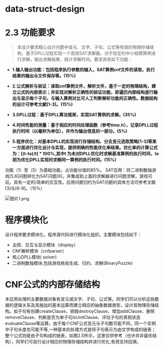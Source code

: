 # data-struct-design
# 2.3 功能要求
>本设计要求精心设计问题中变元、文字、子句、公式等有效的物理存储结构，基于DPLL过程实现一个高效SAT求解器，对于给定的中小规模算例进行求解，输出求解结果，统计求解时间。要求具有如下功能：

+ **1.输入输出功能：包括程序执行参数的输入，SAT算例cnf文件的读取，执行结果的输出与文件保存等。(15%)**

+ **2.公式解析与验证：读取cnf算例文件，解析文件，基于一定的物理结构，建立公式的内部表示；并实现对解析正确性的验证功能，即遍历内部结构逐行输出与显示每个子句，与输入算例对比可人工判断解析功能的正确性。数据结构的设计可参考文献[1-3]。(15%)**

+ **3.DPLL过程：基于DPLL算法框架，实现SAT算例的求解。(35%)**

+ **4.时间性能的测量：基于相应的时间处理函数（参考time.h），记录DPLL过程执行时间（以毫秒为单位），并作为输出信息的一部分。(5%)**

+ **5.程序优化：对基本DPLL的实现进行存储结构、分支变元选取策略[1-3]等某一方面进行优化设计与实现，提供明确的性能优化率结果。优化率的计算公式为：[(t-to)/t] * 100%,其中t 为未对DPLL优化时求解基准算例的执行时间，to则为优化DPLL实现时求解同一算例的执行时间。(15%)**

功能（1）至（5）为基础功能，占功能分值的85%。
SAT应用：将二进制数独游戏[5,6]问题转化为SAT问题[6]，并集成到上面的求解器进行问题求解，游戏可玩，具有一定的/简单的交互性。应用问题归约为SAT问题的具体方法可参考文献[3]与[6-9]。（15%）

![图片1.png](https://i.loli.net/2020/01/11/PvM75XmkZxT3CYQ.png)

# 程序模块化
设计程序要求模块化，程序源代码进行模块化组织。主要模块包括如下：

+ 主控、交互与显示模块（display）
+ CNF解析模块（cnfparser）
+ 核心DPLL模块( solver)
+ 二进制数独模块,包括游戏格局生成、归约、求解(BinaryPuzzle)

# CNF公式的内部存储结构
  本应用处理的主要数据对象有变元或文字、子句、公式等。同学们可以分析这些数据的逻辑关系及其施加的基本运算而建立相应的抽象数据类型，设计其物理存储结构。如子句有创建createClause、销毁destroyClause、增加addClause、删除removeClause、判断是否为单子句isUnitClause、评估子句的真假状态evaluateClause等运算。由于每个CNF公式变元与子句数可能不同，同一个实例中子句长度也可能不等,一种基本的处理方式是将子句表示为由文字构成的链表；整个公式则是由子句构成的链表，如图2.5所示，这里仅供参考（也许并非最优结构），同学们可自行设计相应的物理存储结构并进行优化,有效支持回溯。
